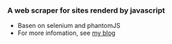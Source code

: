 ### A web scraper for sites renderd by javascript

 - Basen on selenium and phantomJS
 - For more infomation, see [my blog](xxuan.me/2016-07-16-webscraper.html)